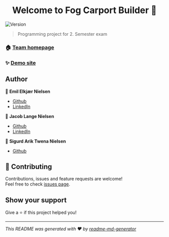 <h1 align="center">Welcome to Fog Carport Builder 👋</h1>
<p>
  <img alt="Version" src="https://img.shields.io/badge/version-1.0-blue.svg?cacheSeconds=2592000" />
</p>

> Programming project for 2. Semester exam

### 🏠 [Team homepage](https://codergram.me/)

### ✨ [Demo site](https://codergram.me/fog)

## Author

👤 **Emil Elkjær Nielsen**

* [Github](https://github.com/eelkjaer)
* [LinkedIn](https://linkedin.com/in/emil-elkjær)

👤 **Jacob Lange Nielsen**

* [Github](https://github.com/Langeeee)
* [LinkedIn](https://linkedin.com/in/jacob-lange-nielsen-28219b1a8)

👤 **Sigurd Arik Twena Nielsen**

* [Github](https://github.com/ariktwena)

## 🤝 Contributing

Contributions, issues and feature requests are welcome!<br />Feel free to check [issues page](https://tree.taiga.io/project/eenielsen-fog/issues). 

## Show your support

Give a ⭐️ if this project helped you!

***
_This README was generated with ❤️ by [readme-md-generator](https://github.com/kefranabg/readme-md-generator)_